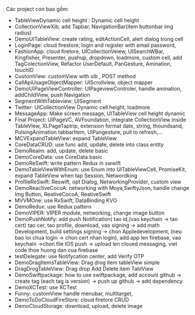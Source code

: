 
Các project con bao gồm:

- TableViewDynamic cell height : Dynamic cell height
- CollectionViewXib, add Tapbar, NavigationBar(item buttonbar img radius) 
- DemoUITableView: create rating, editActionCell, alert dialog trong cell
- LoginPage: cloud firestore, login and register with email password,
- FashionApp: cloud firetore, UICollectionVeiew, UISearchWBar, Kingfisher, Presenter, pushup, dropdown, loadmore, custom cell, add TagColectionView, Refactor UserDefault, PanGesture, Amination, touchID
- CustomView: customView with xib , POST method
- CallApiUsageObjectMapper: UIScrollview, object mapper
- DemoUIPageViewController: UIPageviewControler, handle amination, addChildView, push Navigation
- SegmentWithTableview: UISegment
- Twitter: UICollectionView Dynamic cell height, loadmore
- MessageApp: Make screen message, UITableView cell height dynamic
- Final Project: UIPageVC, AVFoundation, integrate CollectionView inside TableVIew, XLPageTaptrip, extension format date, string, thoundsand, PulsingAnimation tabbarItem, UIPangesture, pull to refresh,...
- MCVExpandTableView: expand TableView
- CoreDataCRUD: use func add, update, delete into class entity
- DemoRealm: add, update, delete basic
- DemoCoreData: use CoreData basic
- DemoReSwift: write pattern Redux in swwift
- DemoTableViewWithEnum: use Enum into UITableViewCell, PromiseKit, expand TableView when tap Session,  Networdking
- ProfileReSwift: Reswift, opt Dialog, NetworkingProvider, custom view
- DemoReactiveCocoA: networking with Moya,SwiftyJson, handle change Img Button, ReativeCocoA, ReativeSwift
- MVVMOne: use RxSwift, DataBinding KVO
- DemoRedux: use Redux pattern 
- DemoVIPER: VIPER module, networking, change image button
- DemoPushNotify: add push Notification( tao id,(vao keychain -> tao cert) tao cer, tao profile, download, vao signing -> add math Development, build settings signing -> chon Appledevelopment, (neu bao loi chua login -> chon cert nhan login), add app len firebase, vao keychain ->chon file IOS push -> upload len cloued messaging, viet code thoe huong dan cua firebase 
- testDelegate: use Notifycation center, add Verify OTP
- DemoDragItemsTableView: Drag drog item tableView simple
- DragDrogTableView: Drag drop Add Delete item TablView
- DemoSwiftpackage: how to use swiftpackage, add account github -> create tag (each tag is version) -> push up github -> add dependency
- DemoXCTest: use XCTest
- Funny: customView handle menubar, multitarget,
- DemoToDoCloudFireStore: cloud firetore CRUD
- DemoCloudStorage: download, upload, delete image
